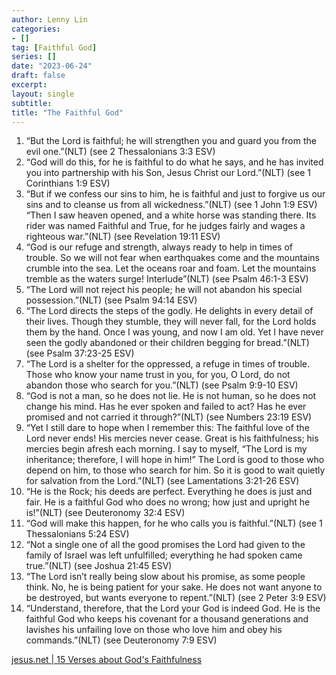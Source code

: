 ```yaml
---
author: Lenny Lin
categories:
- []
tag: [Faithful God]
series: []
date: "2023-06-24"
draft: false
excerpt: 
layout: single
subtitle: 
title: "The Faithful God"
---
```


<ol>
<li>“But the Lord is faithful; he will strengthen you and guard you from the evil one.”(NLT) (see 2 Thessalonians 3:3 ESV)</li> 
<li>“God will do this, for he is faithful to do what he says, and he has invited you into partnership with his Son, Jesus Christ our Lord.”(NLT) (see 1 Corinthians 1:9 ESV)</li>
<li>“But if we confess our sins to him, he is faithful and just to forgive us our sins and to cleanse us from all wickedness.”(NLT) (see 1 John 1:9 ESV)</li>
“Then I saw heaven opened, and a white horse was standing there. Its rider was named Faithful and True, for he judges fairly and wages a righteous war.”(NLT) (see Revelation 19:11 ESV)</li>
<li>“God is our refuge and strength, always ready to help in times of trouble. So we will not fear when earthquakes come and the mountains crumble into the sea. Let the oceans roar and foam. Let the mountains tremble as the waters surge! Interlude”(NLT) (see Psalm 46:1-3 ESV)</li>
<li>“The Lord will not reject his people; he will not abandon his special possession.”(NLT) (see Psalm 94:14 ESV)</li> 
<li>“The Lord directs the steps of the godly. He delights in every detail of their lives. Though they stumble, they will never fall, for the Lord holds them by the hand. Once I was young, and now I am old. Yet I have never seen the godly abandoned or their children begging for bread.”(NLT) (see Psalm 37:23-25 ESV)</li> 
<li>“The Lord is a shelter for the oppressed, a refuge in times of trouble. Those who know your name trust in you, for you, O Lord, do not abandon those who search for you.”(NLT) (see Psalm 9:9-10 ESV)</li>
<li>“God is not a man, so he does not lie. He is not human, so he does not change his mind. Has he ever spoken and failed to act? Has he ever promised and not carried it through?”(NLT) (see Numbers 23:19 ESV)</li>
<li>“Yet I still dare to hope when I remember this: The faithful love of the Lord never ends! His mercies never cease. Great is his faithfulness; his mercies begin afresh each morning. I say to myself, “The Lord is my inheritance; therefore, I will hope in him!” The Lord is good to those who depend on him, to those who search for him. So it is good to wait quietly for salvation from the Lord.”(NLT) (see Lamentations 3:21-26 ESV)</li> 
<li>“He is the Rock; his deeds are perfect. Everything he does is just and fair. He is a faithful God who does no wrong; how just and upright he is!”(NLT) (see Deuteronomy 32:4 ESV)</li> 
<li>“God will make this happen, for he who calls you is faithful.”(NLT) (see 1 Thessalonians 5:24 ESV)</li>
<li>“Not a single one of all the good promises the Lord had given to the family of Israel was left unfulfilled; everything he had spoken came true.”(NLT) (see Joshua 21:45 ESV)</li>
<li>“The Lord isn’t really being slow about his promise, as some people think. No, he is being patient for your sake. He does not want anyone to be destroyed, but wants everyone to repent.”(NLT) (see 2 Peter 3:9 ESV)</li>
<li>“Understand, therefore, that the Lord your God is indeed God. He is the faithful God who keeps his covenant for a thousand generations and lavishes his unfailing love on those who love him and obey his commands.”(NLT) (see Deuteronomy 7:9 ESV)</li> 
</ol>

<a href = "https://jesus.net/miracle/15-verses-about-gods-faithfulness/" target="_blank" rel="noopener noreferrer">jesus.net | 15 Verses about God's Faithfulness</a>

<style>
body{width: 100%;}
</style>
